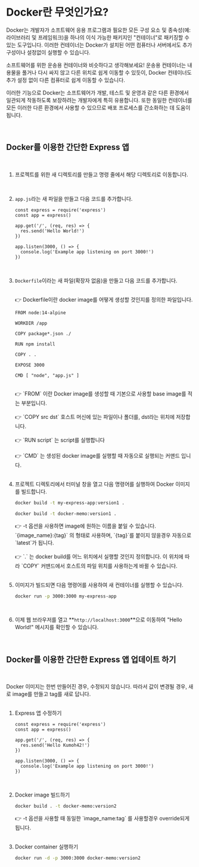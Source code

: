 # Docker란 무엇인가요?

Docker는 개발자가 소프트웨어 응용 프로그램과 필요한 모든 구성 요소 및 종속성(예: 라이브러리 및 프레임워크)을 하나의 이식 가능한 패키지인 "컨테이너"로 패키징할 수있는 도구입니다. 이러한 컨테이너는 Docker가 설치된 어떤 컴퓨터나 서버에서도 추가 구성이나 설정없이 실행할 수 있습니다.

소프트웨어를 위한 운송용 컨테이너와 비슷하다고 생각해보세요! 운송용 컨테이너는 내용물을 풀거나 다시 싸지 않고 다른 위치로 쉽게 이동할 수 있듯이, Docker 컨테이너도 추가 설정 없이 다른 컴퓨터로 쉽게 이동할 수 있습니다.

이러한 기능으로 Docker는 소프트웨어가 개발, 테스트 및 운영과 같은 다른 환경에서 일관되게 작동하도록 보장하려는 개발자에게 특히 유용합니다. 또한 동일한 컨테이너를 모든 이러한 다른 환경에서 사용할 수 있으므로 배포 프로세스를 간소화하는 데 도움이 됩니다.

<br/>

## Docker를 이용한 간단한 Express 앱
<br/>

1. 프로젝트를 위한 새 디렉토리를 만들고 명령 줄에서 해당 디렉토리로 이동합니다.


    <br/>

2. `app.js`라는 새 파일을 만들고 다음 코드를 추가합니다.
    
    ```tsx
    const express = require('express')
    const app = express()
    
    app.get('/', (req, res) => {
      res.send('Hello World!')
    })
    
    app.listen(3000, () => {
      console.log('Example app listening on port 3000!')
    })
    ```
    
    <br/>
3. `Dockerfile`이라는 새 파일(확장자 없음)을 만들고 다음 코드를 추가합니다.

    <br/>

    <aside>
    👉 Dockerfile이란 docker image를 어떻게 생성할 것인지를 정의한 파일입니다.
    
    </aside>
    
    ```docker
    FROM node:14-alpine
    
    WORKDIR /app
    
    COPY package*.json ./
    
    RUN npm install
    
    COPY . .
    
    EXPOSE 3000
    
    CMD [ "node", "app.js" ]
    ```
    <br/>
    <aside>
    👉 `FROM` 이란 Docker image를 생성할 때 기본으로 사용할 base image를 적는 부분입니다.
    
    </aside>
    <br/>
    <aside>
    👉 `COPY src dst`  호스트 머신에 있는 파일이나 폴더를, dst라는 위치에 저장합니다.
    
    </aside>
    <br/>
    <aside>
    👉 `RUN script` 는 script를 실행합니다
    
    </aside>
    <br/>
    <aside>
    👉 `CMD` 는 생성된 docker image를 실행할 때 자동으로 실행되는 커맨드 입니다.
    
    </aside>
    <br/>
4. 프로젝트 디렉토리에서 터미널 창을 열고 다음 명령어를 실행하여 Docker 이미지를 빌드합니다.
    
    ```bash
    docker build -t my-express-app:version1 .
    ```
    
    ```bash
    docker build -t docker-memo:version1 .
    ```
    
    <aside>
    👉 -t 옵션을 사용하면 image에 원하는 이름을 붙일 수 있습니다. `{image_name}:{tag}` 의 형태로 사용하며, `{tag}`를 붙이지 않을경우 자동으로 `latest`가 됩니다.
    
    </aside>
    <br/>
    <aside>
    👉 `.` 는 docker build를 어느 위치에서 실행할 것인지 정의합니다. 이 위치에 따라 `COPY` 커맨드에서 호스트의 파일 위치를 사용하는게 바뀔 수 있습니다.
    
    </aside>
    <br/>
5. 이미지가 빌드되면 다음 명령어를 사용하여 새 컨테이너를 실행할 수 있습니다.
    
    ```bash
    docker run -p 3000:3000 my-express-app
    ```
    <br/>
6. 이제 웹 브라우저를 열고 **`http://localhost:3000`**으로 이동하여 "Hello World!" 메시지를 확인할 수 있습니다.

<br/>

## Docker를 이용한 간단한 Express 앱 업데이트 하기
    
<br/>

Docker 이미지는 한번 만들어진 경우, 수정되지 않습니다. 따라서 값이 변경될 경우, 새로 image를 만들고 tag를 새로 답니다.    
<br/>

1. Express 앱 수정하기
    
    ```tsx
    const express = require('express')
    const app = express()
    
    app.get('/', (req, res) => {
      res.send('Hello Kumoh42!')
    })
    
    app.listen(3000, () => {
      console.log('Example app listening on port 3000!')
    })
    ```
       
    <br/> 
2. Docker image 빌드하기
    
    ```bash
    docker build . -t docker-memo:version2
    ```
    
    <aside>
    👉 -t 옵션을 사용할 때 동일한 `image_name:tag` 를 사용할경우 override되게 됩니다.
    
    </aside>
    
    <br/>
3. Docker container 실행하기
    
    ```bash
    docker run -d -p 3000:3000 docker-memo:version2
    ```
